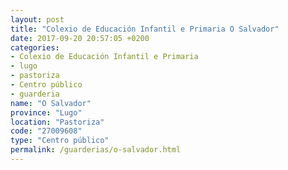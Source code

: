 ```yaml
---
layout: post
title: "Colexio de Educación Infantil e Primaria O Salvador"
date: 2017-09-20 20:57:05 +0200
categories:
- Colexio de Educación Infantil e Primaria
- lugo
- pastoriza
- Centro público
- guarderia
name: "O Salvador"
province: "Lugo"
location: "Pastoriza"
code: "27009608"
type: "Centro público"
permalink: /guarderias/o-salvador.html
---
```

